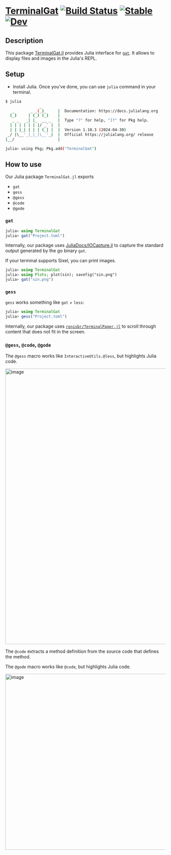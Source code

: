 # [TerminalGat](https://github.com/AtelierArith/TerminalGat.jl) [![Build Status](https://github.com/AtelierArith/TerminalGat.jl/actions/workflows/CI.yml/badge.svg?branch=main)](https://github.com/AtelierArith/TerminalGat.jl/actions/workflows/CI.yml?query=branch%3Amain) [![Stable](https://img.shields.io/badge/docs-stable-blue.svg)](https://AtelierArith.github.io/TerminalGat.jl/stable/) [![Dev](https://img.shields.io/badge/docs-dev-blue.svg)](https://AtelierArith.github.io/TerminalGat.jl/dev/)

## Description

This package [TerminalGat.jl](https://github.com/AtelierArith/TerminalGat.jl) provides Julia interface for [`gat`](https://github.com/koki-develop/gat). It allows to display files and images in the Julia's REPL.

## Setup

- Install Julia. Once you've done, you can use `julia` command in your terminal.

```sh
$ julia
               _
   _       _ _(_)_     |  Documentation: https://docs.julialang.org
  (_)     | (_) (_)    |
   _ _   _| |_  __ _   |  Type "?" for help, "]?" for Pkg help.
  | | | | | | |/ _` |  |
  | | |_| | | | (_| |  |  Version 1.10.3 (2024-04-30)
 _/ |\__'_|_|_|\__'_|  |  Official https://julialang.org/ release
|__/                   |

julia> using Pkg; Pkg.add("TerminalGat")
```

## How to use

Our Julia package `TerminalGat.jl` exports 

- `gat`
- `gess`
- `@gess`
- `@code`
- `@gode`

### `gat`

```julia
julia> using TerminalGat
julia> gat("Project.toml")
```

Internally, our package uses [JuliaDocs/IOCapture.jl](https://github.com/JuliaDocs/IOCapture.jl) to capture the standard output generated by the go binary `gat`.

If your terminal supports Sixel, you can print images.

```julia
julia> using TerminalGat
julia> using Plots; plot(sin); savefig("sin.png")
julia> gat("sin.png")
```

### `gess`

`gess` works something like `gat` + `less`:

```julia
julia> using TerminalGat
julia> gess("Project.toml")
```

Internally, our package uses [`ronisbr/TerminalPager.jl`](https://github.com/ronisbr/TerminalPager.jl) to scroll through content that does not fit in the screen.

### `@gess`, `@code`, `@gode`

The `@gess` macro works like `InteractiveUtils.@less`, but highlights Julia code.

<img width="864" alt="image" src="https://github.com/user-attachments/assets/956925ae-ace7-4e53-8b93-3ca3b08d22f1">

The `@code` extracts a method definition from the source code that defines the method.

The `@gode` macro works like `@code`, but highlights Julia code.

<img width="552" alt="image" src="https://github.com/user-attachments/assets/a261fd09-30a0-4f14-84e3-ab9db1eae7fb">
